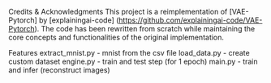 Credits & Acknowledgments
This project is a reimplementation of [VAE-Pytorch] by [explainingai-code] (https://github.com/explainingai-code/VAE-Pytorch). 
The code has been rewritten from scratch while maintaining the core concepts and functionalities of the original implementation.

Features
extract_mnist.py - mnist from the csv file
load_data.py - create custom dataset
engine.py - train and test step (for 1 epoch)
main.py - train and infer (reconstruct images)
